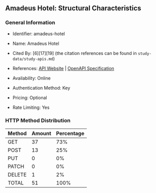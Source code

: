## Amadeus Hotel: Structural Characteristics

### General Information

- Identifier: amadeus-hotel

- Name: Amadeus Hotel

- Cited By: [6][17][19] (the citation references can be found in `study-data/study-apis.md`)

- References: [API Website](https://developers.amadeus.com/self-service/category/hotels) | [OpenAPI Specification](https://www.postman.com/amadeus4dev/amadeus-for-developers-s-public-workspace/collection/kquqijj/amadeus-for-developers)

- Availability: Online

- Authentication Method: Key

- Pricing: Optional

- Rate Limiting: Yes

### HTTP Method Distribution

| Method | Amount | Percentage |
|--------|--------|------------|
| GET | 37 | 73% |
| POST | 13 | 25% |
| PUT | 0 | 0% |
| PATCH | 0 | 0% |
| DELETE | 1 | 2% |
| TOTAL | 51 | 100% |
